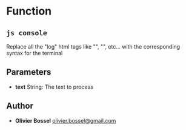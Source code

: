 
# Function


## ```js console ```


Replace all the "log" html tags like "<red>", "<bold>", etc... with the corresponding syntax for the terminal

## Parameters

- **text**  String: The text to process




## Author
- **Olivier Bossel** <a href="mailto:olivier.bossel@gmail.com">olivier.bossel@gmail.com</a> 



